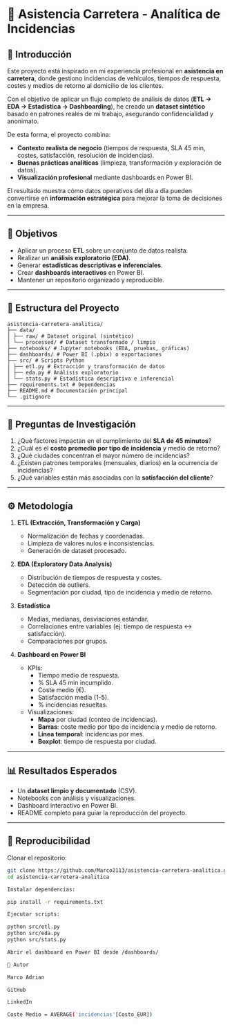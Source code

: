 # 🚗 Asistencia Carretera - Analítica de Incidencias  

## 📌 Introducción  

Este proyecto está inspirado en mi experiencia profesional en **asistencia en carretera**, donde gestiono incidencias de vehículos, tiempos de respuesta, costes y medios de retorno al domicilio de los clientes.  

Con el objetivo de aplicar un flujo completo de análisis de datos (**ETL → EDA → Estadística → Dashboarding**), he creado un **dataset sintético** basado en patrones reales de mi trabajo, asegurando confidencialidad y anonimato.  

De esta forma, el proyecto combina:  
- **Contexto realista de negocio** (tiempos de respuesta, SLA 45 min, costes, satisfacción, resolución de incidencias).  
- **Buenas prácticas analíticas** (limpieza, transformación y exploración de datos).  
- **Visualización profesional** mediante dashboards en Power BI.  

El resultado muestra cómo datos operativos del día a día pueden convertirse en **información estratégica** para mejorar la toma de decisiones en la empresa.  

---

## 🎯 Objetivos  

- Aplicar un proceso **ETL** sobre un conjunto de datos realista.  
- Realizar un **análisis exploratorio (EDA)**.  
- Generar **estadísticas descriptivas e inferenciales**.  
- Crear **dashboards interactivos** en Power BI.  
- Mantener un repositorio organizado y reproducible.  

---

## 📂 Estructura del Proyecto  
```
asistencia-carretera-analitica/
├── data/
│ ├── raw/ # Dataset original (sintético)
│ └── processed/ # Dataset transformado / limpio
├── notebooks/ # Jupyter notebooks (EDA, pruebas, gráficas)
├── dashboards/ # Power BI (.pbix) o exportaciones
├── src/ # Scripts Python
│ ├── etl.py # Extracción y transformación de datos
│ ├── eda.py # Análisis exploratorio
│ └── stats.py # Estadística descriptiva e inferencial
├── requirements.txt # Dependencias
├── README.md # Documentación principal   
└── .gitignore
```

---

## 🔎 Preguntas de Investigación  

1. ¿Qué factores impactan en el cumplimiento del **SLA de 45 minutos**?  
2. ¿Cuál es el **costo promedio por tipo de incidencia** y medio de retorno?  
3. ¿Qué ciudades concentran el mayor número de incidencias?  
4. ¿Existen patrones temporales (mensuales, diarios) en la ocurrencia de incidencias?  
5. ¿Qué variables están más asociadas con la **satisfacción del cliente**?  

---

## ⚙️ Metodología  

1. **ETL (Extracción, Transformación y Carga)**  
   - Normalización de fechas y coordenadas.  
   - Limpieza de valores nulos e inconsistencias.  
   - Generación de dataset procesado.  

2. **EDA (Exploratory Data Analysis)**  
   - Distribución de tiempos de respuesta y costes.  
   - Detección de outliers.  
   - Segmentación por ciudad, tipo de incidencia y medio de retorno.  

3. **Estadística**  
   - Medias, medianas, desviaciones estándar.  
   - Correlaciones entre variables (ej: tiempo de respuesta ↔ satisfacción).  
   - Comparaciones por grupos.  

4. **Dashboard en Power BI**  
   - KPIs:  
     - Tiempo medio de respuesta.  
     - % SLA 45 min incumplido.  
     - Coste medio (€).  
     - Satisfacción media (1-5).  
     - % incidencias resueltas.  
   - Visualizaciones:  
     - **Mapa** por ciudad (conteo de incidencias).  
     - **Barras**: coste medio por tipo de incidencia y medio de retorno.  
     - **Línea temporal**: incidencias por mes.  
     - **Boxplot**: tiempo de respuesta por ciudad.  

---

## 📊 Resultados Esperados  

- Un **dataset limpio y documentado** (CSV).  
- Notebooks con análisis y visualizaciones.  
- Dashboard interactivo en Power BI.  
- README completo para guiar la reproducción del proyecto.  

---

## 🚀 Reproducibilidad  

Clonar el repositorio:  

```bash
git clone https://github.com/Marco2113/asistencia-carretera-analitica.git
cd asistencia-carretera-analitica

Instalar dependencias:

pip install -r requirements.txt

Ejecutar scripts:

python src/etl.py
python src/eda.py
python src/stats.py

Abrir el dashboard en Power BI desde /dashboards/

👤 Autor

Marco Adrian

GitHub

LinkedIn

Coste Medio = AVERAGE('incidencias'[Costo_EUR])
